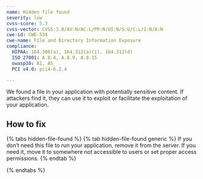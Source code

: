 ```yaml
---
name: Hidden file found
severity: low
cvss-score: 5.3
cvss-vector: CVSS:3.0/AV:N/AC:L/PR:N/UI:N/S:U/C:L/I:N/A:N
cwe-id: CWE-538
cwe-name: File and Directory Information Exposure
compliance:
  HIPAA: 164.306(a), 164.312(a)(1), 164.312(d)
  ISO 27001: A.8.4, A.8.9, A.8.15
  owasp10: A1, A5
  PCI v4.0: pci4-6.2.4

---            
```


We found a file in your application with potentially sensitive content. If attackers find it, they can use it to exploit or facilitate the exploitation of your application.

## How to fix

{% tabs hidden-file-found %}
{% tab hidden-file-found generic %}
If you don’t need this file to run your application, remove it from the server. If you need it, move it to somewhere not accessible to users or set proper access permissions.
{% endtab %}

{% endtabs %}
